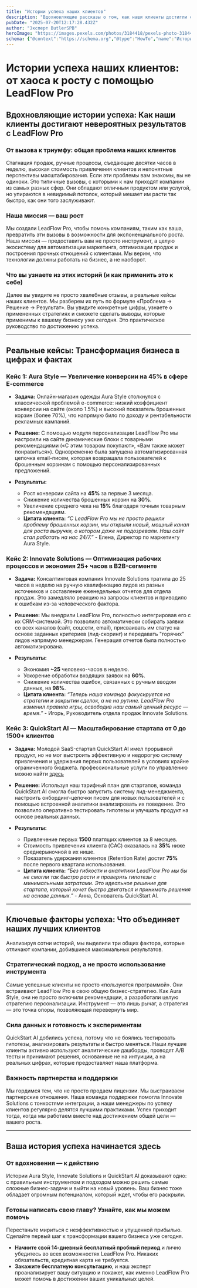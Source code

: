 ```yaml
---
title: "Истории успеха наших клиентов"
description: "Вдохновляющие рассказы о том, как наши клиенты достигли своих целей, преодолели трудности и вывели свой бизнес на новый уровень с нашей помощью. Реальные кейсы и измеримые результаты."
pubDate: "2025-07-20T12:17:28.432Z"
author: "Эксперт ButlerSPB"
heroImage: "https://images.pexels.com/photos/3184418/pexels-photo-3184418.jpeg?auto=compress&cs=tinysrgb&w=1260&h=750&dpr=2"
schema: {"@context":"https://schema.org","@type":"HowTo","name":"Истории успеха наших клиентов","description":"Вдохновляющие рассказы о том, как наши клиенты достигли своих целей, преодолели трудности и вывели свой бизнес на новый уровень с нашей помощью. Реальные кейсы и измеримые результаты.","image":{"@type":"ImageObject","url":"https://images.pexels.com/photos/3184418/pexels-photo-3184418.jpeg?auto=compress&cs=tinysrgb&w=1260&h=750&dpr=2"},"aggregateRating":{"@type":"AggregateRating","ratingValue":"4.8","reviewCount":751,"bestRating":"5","worstRating":"1"},"publisher":{"@type":"Organization","name":"Блог ButlerSPB","logo":{"@type":"ImageObject","url":"https://butlerspb-blog.netlify.app/favicon.ico"}},"mainEntityOfPage":{"@type":"WebPage","@id":"https://butlerspb-blog.netlify.app/blog/istorii-uspeha-nashih-klientov/"}}
---
```


# Истории успеха наших клиентов: от хаоса к росту с помощью LeadFlow Pro

## Вдохновляющие истории успеха: Как наши клиенты достигают невероятных результатов с LeadFlow Pro

### От вызова к триумфу: общая проблема наших клиентов

Стагнация продаж, ручные процессы, съедающие десятки часов в неделю, высокая стоимость привлечения клиентов и непонятные перспективы масштабирования. Если эти проблемы вам знакомы, вы не одиноки. Это типичные вызовы, с которыми к нам приходят компании из самых разных сфер. Они обладают отличным продуктом или услугой, но упираются в невидимый потолок, который мешает им расти так быстро, как они того заслуживают.

### Наша миссия — ваш рост

Мы создали LeadFlow Pro, чтобы помочь компаниям, таким как ваша, превратить эти вызовы в возможности для экспоненциального роста. Наша миссия — предоставить вам не просто инструмент, а целую экосистему для автоматизации маркетинга, оптимизации продаж и построения прочных отношений с клиентами. Мы верим, что технологии должны работать на бизнес, а не наоборот.

### Что вы узнаете из этих историй (и как применить это к себе)

Далее вы увидите не просто хвалебные отзывы, а реальные кейсы наших клиентов. Мы разберем их путь по формуле «Проблема → Решение → Результат». Вы увидите конкретные цифры, узнаете о примененных стратегиях и сможете сделать выводы, которые применимы к вашему бизнесу уже сегодня. Это практическое руководство по достижению успеха.

---

## Реальные кейсы: Трансформация бизнеса в цифрах и фактах

### Кейс 1: Aura Style — Увеличение конверсии на 45% в сфере E-commerce

*   **Задача:** Онлайн-магазин одежды Aura Style столкнулся с классической проблемой e-commerce: низкий коэффициент конверсии на сайте (около 1.5%) и высокий показатель брошенных корзин (более 70%), что напрямую било по доходу и рентабельности рекламных кампаний.

*   **Решение:** С помощью модуля персонализации LeadFlow Pro мы настроили на сайте динамические блоки с товарными рекомендациями («С этим товаром покупают», «Вам также может понравиться»). Одновременно была запущена автоматизированная цепочка email-писем, которая возвращала пользователей к брошенным корзинам с помощью персонализированных предложений.

*   **Результаты:**
    *   Рост конверсии сайта на **45%** за первые 3 месяца.
    *   Снижение количества брошенных корзин на **30%**.
    *   Увеличение среднего чека на **15%** благодаря точным товарным рекомендациям.
    *   **Цитата клиента:** *“С LeadFlow Pro мы не просто решили проблему брошенных корзин, мы открыли новый, мощный канал для роста выручки, о котором даже не подозревали. Наш сайт стал работать на нас 24/7.”* - Елена, Директор по маркетингу Aura Style.

### Кейс 2: Innovate Solutions — Оптимизация рабочих процессов и экономия 25+ часов в B2B-сегменте

*   **Задача:** Консалтинговая компания Innovate Solutions тратила до 25 часов в неделю на ручную квалификацию лидов из разных источников и составление еженедельных отчетов для отдела продаж. Это замедляло реакцию на запросы клиентов и приводило к ошибкам из-за человеческого фактора.

*   **Решение:** Мы внедрили LeadFlow Pro, полностью интегрировав его с их CRM-системой. Это позволило автоматически собирать заявки со всех каналов (сайт, соцсети, email), присваивать им статус на основе заданных критериев (лид-скоринг) и передавать "горячих" лидов напрямую менеджерам. Генерация отчетов была полностью автоматизирована.

*   **Результаты:**
    *   Экономия **~25** человеко-часов в неделю.
    *   Ускорение обработки входящих заявок на **60%**.
    *   Снижение количества ошибок, связанных с ручным вводом данных, на **98%**.
    *   **Цитата клиента:** *“Теперь наша команда фокусируется на стратегии и закрытии сделок, а не на рутине. LeadFlow Pro изменил правила игры, освободив наш самый ценный ресурс — время.”* - Игорь, Руководитель отдела продаж Innovate Solutions.

### Кейс 3: QuickStart AI — Масштабирование стартапа от 0 до 1500+ клиентов

*   **Задача:** Молодой SaaS-стартап QuickStart AI имел прорывной продукт, но не мог выстроить эффективную и недорогую систему привлечения и удержания первых пользователей в условиях крайне ограниченного бюджета. профессиональные услуги по управлению можно найти <a href="https://butlerspb.ru/rent" target="_blank" rel="nofollow">здесь</a>

*   **Решение:** Используя наш тарифный план для стартапов, команда QuickStart AI смогла быстро запустить систему лид-менеджмента, настроить онбординг-цепочки писем для новых пользователей и с помощью встроенной аналитики анализировать их поведение. Это позволило оперативно тестировать гипотезы и улучшать продукт на основе реальных данных.

*   **Результаты:**
    *   Привлечение первых **1500** платящих клиентов за 8 месяцев.
    *   Стоимость привлечения клиента (CAC) оказалась на **35%** ниже среднерыночной в их нише.
    *   Показатель удержания клиентов (Retention Rate) достиг **75%** после первого квартала использования.
    *   **Цитата клиента:** *“Без гибкости и аналитики LeadFlow Pro мы бы не смогли так быстро расти и проверять гипотезы с минимальными затратами. Это идеальное решение для стартапа, который хочет быстро двигаться и принимать решения на основе данных.”* - Анна, Основатель QuickStart AI.

---

## Ключевые факторы успеха: Что объединяет наших лучших клиентов

Анализируя сотни историй, мы выделили три общих фактора, которые отличают компании, добившиеся максимальных результатов.

### Стратегический подход, а не просто использование инструмента

Самые успешные клиенты не просто «пользуются программой». Они встраивают LeadFlow Pro в свою общую бизнес-стратегию. Как Aura Style, они не просто включили рекомендации, а разработали целую стратегию персонализации. Инструмент — это лишь рычаг, а стратегия — это точка опоры, позволяющая перевернуть мир.

### Сила данных и готовность к экспериментам

QuickStart AI добились успеха, потому что не боялись тестировать гипотезы, анализировать результаты и быстро меняться. Наши лучшие клиенты активно используют аналитические дашборды, проводят A/B тесты и принимают решения, основанные не на интуиции, а на реальных цифрах, которые предоставляет наша платформа.

### Важность партнерства и поддержки

Мы гордимся тем, что не просто продаем лицензии. Мы выстраиваем партнерские отношения. Наша команда поддержки помогла Innovate Solutions с тонкостями интеграции, а наши менеджеры по успеху клиентов регулярно делятся лучшими практиками. Успех приходит тогда, когда мы работаем вместе над достижением общей цели — вашего роста.

---

## Ваша история успеха начинается здесь

### От вдохновения — к действию

Истории Aura Style, Innovate Solutions и QuickStart AI доказывают одно: с правильным инструментом и подходом можно решить самые сложные бизнес-задачи и выйти на новый уровень. Ваш бизнес тоже обладает огромным потенциалом, который ждет, чтобы его раскрыли.

### Готовы написать свою главу? Узнайте, как мы можем помочь

Перестаньте мириться с неэффективностью и упущенной прибылью. Сделайте первый шаг к трансформации вашего бизнеса уже сегодня.

*   **Начните свой 14-дневный бесплатный пробный период** и лично убедитесь во всех возможностях LeadFlow Pro. Никаких обязательств, кредитная карта не требуется.
*   **Закажите бесплатную консультацию**, и наш эксперт проанализирует вашу ситуацию и покажет, как именно LeadFlow Pro может помочь в достижении ваших уникальных целей.